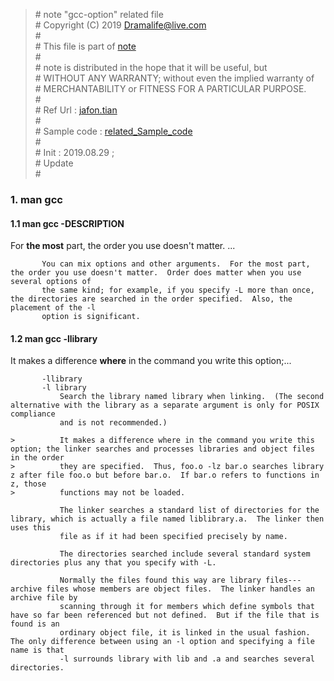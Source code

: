 > \# note "gcc-option" related file  
\# Copyright (C) 2019 Dramalife@live.com  
\#   
\# This file is part of [note](https://github.com/Dramalife/note.git)  
\#   
\# note is distributed in the hope that it will be useful, but  
\# WITHOUT ANY WARRANTY; without even the implied warranty of  
\# MERCHANTABILITY or FITNESS FOR A PARTICULAR PURPOSE.  
\#  
\# Ref Url : [jafon.tian](https://blog.csdn.net/JT_Notes/article/details/84346131)   
\#  
\# Sample code : [related_Sample_code](/80-userspace_programming/00-libc_sample/man3_dlfcn_dlopen/elf-loader)  
\#  
\# Init : 2019.08.29 ;  
\# Update   
\#  
  

### 1. man gcc

#### 1.1 man gcc -DESCRIPTION

For **the most** part, the order you use doesn't matter. ...

``` man
       You can mix options and other arguments.  For the most part, the order you use doesn't matter.  Order does matter when you use several options of
       the same kind; for example, if you specify -L more than once, the directories are searched in the order specified.  Also, the placement of the -l
       option is significant.
```


#### 1.2 man gcc -llibrary

It makes a difference **where** in the command you write this option;...

```man
       -llibrary
       -l library
           Search the library named library when linking.  (The second alternative with the library as a separate argument is only for POSIX compliance
           and is not recommended.)

>          It makes a difference where in the command you write this option; the linker searches and processes libraries and object files in the order
>          they are specified.  Thus, foo.o -lz bar.o searches library z after file foo.o but before bar.o.  If bar.o refers to functions in z, those
>          functions may not be loaded.

           The linker searches a standard list of directories for the library, which is actually a file named liblibrary.a.  The linker then uses this
           file as if it had been specified precisely by name.

           The directories searched include several standard system directories plus any that you specify with -L.

           Normally the files found this way are library files---archive files whose members are object files.  The linker handles an archive file by
           scanning through it for members which define symbols that have so far been referenced but not defined.  But if the file that is found is an
           ordinary object file, it is linked in the usual fashion.  The only difference between using an -l option and specifying a file name is that
           -l surrounds library with lib and .a and searches several directories.
```

